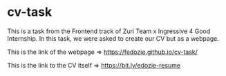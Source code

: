 # cv-task

This is a task from the Frontend track of Zuri Team x Ingressive 4 Good Internship. In this task, we were asked to create our CV but as a webpage.

This is the link of the webpage => https://fedozie.github.io/cv-task/

This is the link to the CV itself => https://bit.ly/edozie-resume
